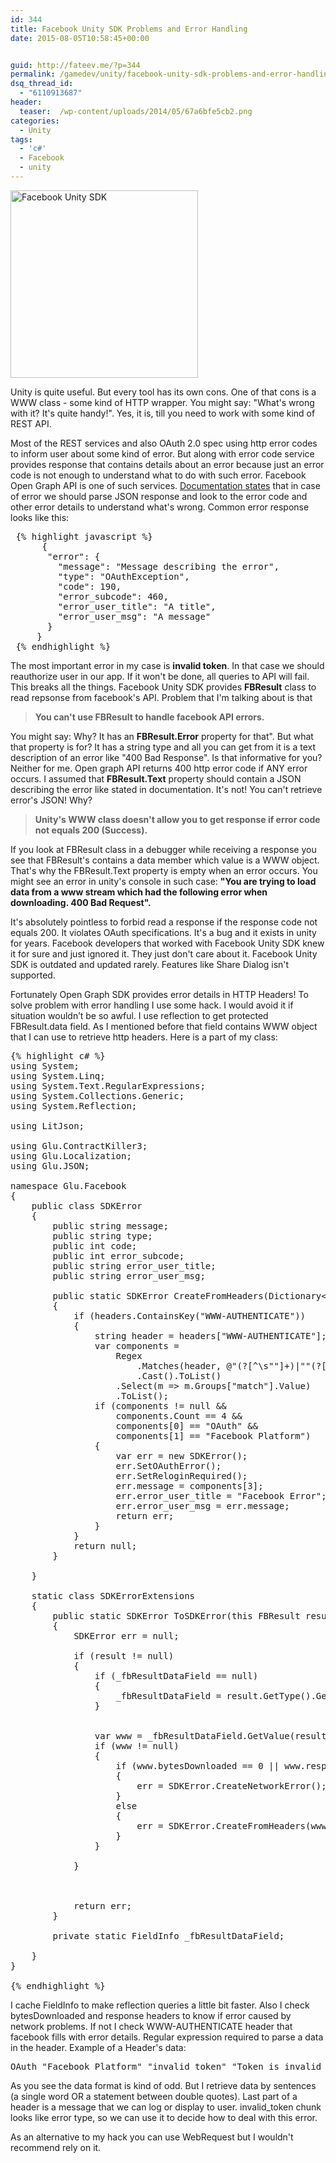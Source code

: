 ```yaml
---
id: 344
title: Facebook Unity SDK Problems and Error Handling
date: 2015-08-05T10:58:45+00:00


guid: http://fateev.me/?p=344
permalink: /gamedev/unity/facebook-unity-sdk-problems-and-error-handling.html
dsq_thread_id:
  - "6110913687"
header:
  teaser:  /wp-content/uploads/2014/05/67a6bfe5cb2.png
categories:
  - Unity
tags:
  - 'c#'
  - Facebook
  - unity
---
```

<a href="http://fateev.me/wp-content/uploads/2014/05/67a6bfe5cb2.png"><img class="alignleft wp-image-307 size-medium" src="http://fateev.me/wp-content/uploads/2014/05/67a6bfe5cb2-300x300.png" alt="Facebook Unity SDK" width="300" height="300" /></a>

Unity is quite useful. But every tool has its own cons. One of that cons is a WWW class - some kind of HTTP wrapper. You might say: "What's wrong with it? It's quite handy!". Yes, it is, till you need to work with some kind of REST API.<!--more-->

Most of the REST services and also OAuth 2.0 spec using http error codes to inform user about some kind of error. But along with error code service provides response that contains details about an error because just an error code is not enough to understand what to do with such error. Facebook Open Graph API is one of such services. <a href="https://developers.facebook.com/docs/graph-api/using-graph-api/v2.4#errors" target="_blank" rel="nofollow">Documentation states</a> that in case of error we should parse JSON response and look to the error code and other error details to understand what's wrong.
Common error response looks like this:
<pre> {% highlight javascript %}
      {
       "error": {
         "message": "Message describing the error",
         "type": "OAuthException",
         "code": 190,
         "error_subcode": 460,
         "error_user_title": "A title",
         "error_user_msg": "A message"
       }
     }
 {% endhighlight %}
</pre>
The most important error in my case is <strong>invalid token</strong>. In that case we should reauthorize user in our app. If it won't be done, all queries to API will fail. This breaks all the things. Facebook Unity SDK provides <strong>FBResult</strong> class to read repsonse from facebook's API. Problem that I'm talking about is that
<blockquote><strong> You can't use FBResult to handle facebook API errors.</strong></blockquote>
You might say: Why? It has an <strong>FBResult.Error</strong> property for that". But what that property is for? It has a string type and all you can get from it is a text description of an error like "400 Bad Response". Is that informative for you? Neither for me. Open graph API returns 400 http error code if ANY error occurs. I assumed that <strong>FBResult.Text</strong> property should contain a JSON describing the error like stated in documentation. It's not! You can't retrieve error's JSON! Why?
<blockquote><strong>Unity's WWW class doesn't allow you to get response if error code not equals 200 (Success). </strong></blockquote>
If you look at FBResult class in a debugger while receiving a response you see that FBResult's contains a data member which value is a WWW object. That's why the FBResult.Text property is empty when an error occurs. You might see an error in unity's console in such case: <strong>"You are trying to load data from a www stream which had the following error when downloading. 400 Bad Request".</strong>

It's absolutely pointless to forbid read a response if the response code not equals 200. It violates OAuth specifications. It's a bug and it exists in unity for years. Facebook developers that worked with Facebook Unity SDK knew it for sure and just ignored it. They just don't care about it. Facebook Unity SDK is outdated and updated rarely. Features like Share Dialog isn't supported.

Fortunately Open Graph SDK provides error details in HTTP Headers! To solve problem with error handling I use some hack. I would avoid it if situation wouldn’t be so awful. I use reflection to get protected FBResult.data field. As I mentioned before that field contains WWW object that I can use to retrieve http headers. Here is a part of my class:
<pre>{% highlight c# %}
using System;
using System.Linq;
using System.Text.RegularExpressions;
using System.Collections.Generic;
using System.Reflection;

using LitJson;

using Glu.ContractKiller3;
using Glu.Localization;
using Glu.JSON;

namespace Glu.Facebook
{
    public class SDKError
    {
        public string message;
        public string type;
        public int code;
        public int error_subcode;
        public string error_user_title;
        public string error_user_msg;

        public static SDKError CreateFromHeaders(Dictionary&lt;string, string&gt; headers)
        {
            if (headers.ContainsKey("WWW-AUTHENTICATE"))
            {
                string header = headers["WWW-AUTHENTICATE"];
                var components =
                    Regex
                        .Matches(header, @"(?[^\s""]+)|""(?[^""]*)""")
                        .Cast().ToList()
                    .Select(m =&gt; m.Groups["match"].Value)
                    .ToList();
                if (components != null &amp;&amp;
                    components.Count == 4 &amp;&amp;
                    components[0] == "OAuth" &amp;&amp;
                    components[1] == "Facebook Platform")
                {
                    var err = new SDKError();
                    err.SetOAuthError();
                    err.SetReloginRequired();
                    err.message = components[3];
                    err.error_user_title = "Facebook Error";
                    err.error_user_msg = err.message;
                    return err;
                }
            }
            return null;
        }

    }

    static class SDKErrorExtensions
    {
        public static SDKError ToSDKError(this FBResult result)
        {
            SDKError err = null;

            if (result != null)
            {
                if (_fbResultDataField == null)
                {
                    _fbResultDataField = result.GetType().GetField("data", BindingFlags.NonPublic | BindingFlags.Instance);
                }


                var www = _fbResultDataField.GetValue(result) as UnityEngine.WWW;
                if (www != null)
                {
                    if (www.bytesDownloaded == 0 || www.responseHeaders.Count == 0)
                    {
                        err = SDKError.CreateNetworkError();
                    }
                    else
                    {
                        err = SDKError.CreateFromHeaders(www.responseHeaders);
                    }
                }

            }



            return err;
        }

        private static FieldInfo _fbResultDataField;

    }
}

{% endhighlight %}
</pre>
I cache FieldInfo to make reflection queries a little bit faster. Also I check bytesDownloaded and response headers to know if error caused by network problems. If not I check WWW-AUTHENTICATE header that facebook fills with error details. Regular expression required to parse a data in the header. Example of a Header's data:
<pre>OAuth "Facebook Platform" "invalid_token" "Token is invalid because user logged out."
</pre>
As you see the data format is kind of odd. But I retrieve data by sentences (a single word OR a statement between double quotes). Last part of a header is a message that we can log or display to user. invalid_token chunk looks like error type, so we can use it to decide how to deal with this error.

As an alternative to my hack you can use WebRequest but I wouldn't recommend rely on it.